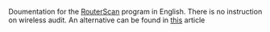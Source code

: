 Doumentation for the [RouterScan](http://stascorp.com/load/1-1-0-56) program in English.
There is no instruction on wireless audit. An alternative can be found in [this](https://hackware.ru/?p=4321) article
